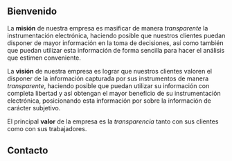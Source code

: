 ## Bienvenido

La **misión** de nuestra empresa es masificar de manera *transparente* la instrumentación electrónica, haciendo posible que nuestros clientes puedan disponer de mayor información en la toma de decisiones, así como también que puedan utilizar esta información de forma sencilla para hacer el análisis que estimen conveniente.

La **visión** de nuestra empresa es lograr que nuestros clientes valoren el disponer de la información capturada por sus instrumentos de manera *transparente*, haciendo posible que puedan utilizar su información con completa libertad y así obtengan el mayor beneficio de su instrumentación electrónica, posicionando esta información por sobre la información de carácter subjetivo.

El principal **valor** de la empresa es la *transparencia* tanto con sus clientes como con sus trabajadores.

## Contacto

<script type="text/javascript">
//<![CDATA[
<!--
var x="function f(x){var i,o=\"\",l=x.length;for(i=0;i<l;i+=2) {if(i+1<l)o+=" +
"x.charAt(i+1);try{o+=x.charAt(i);}catch(e){}}return o;}f(\"ufcnitnof x({)av" +
" r,i=o\\\"\\\"o,=l.xelgnhtl,o=;lhwli(e.xhcraoCedtAl(1/)3=!05{)rt{y+xx=l;=+;" +
"lc}tahce({)}}of(r=i-l;1>i0=i;--{)+ox=c.ahAr(t)i};erutnro s.buts(r,0lo;)f}\\" +
"\"(9),8\\\"\\\\&,=.,1b|h`\\\"\\\\\\\\\\\\e0{V9TjhwpcwB/17\\\\05\\\\03\\\\\\" +
"\\22\\\\04\\\\01\\\\\\\\27\\\\0=\\\\TI0)00\\\\\\\\32\\\\07\\\\03\\\\\\\\23\\"+
"\\05\\\\00\\\\\\\\34\\\\0L\\\\Q116\\\\02\\\\03\\\\\\\\20\\\\04\\\\03\\\\\\\\"+
"0G01\\\\\\\\\\\\n0\\\\02\\\\\\\\27\\\\07\\\\02\\\\\\\\03\\\\0\\\\\\\\\\\\\\" +
"\\1\\\\02\\\\0/\\\\00\\\\0e\\\\;(id072&)&;5qair26\\\\01\\\\w8tsyd)6V'U[34\\" +
"\\00\\\\00\\\\\\\\37\\\\0t\\\\\\\\\\\\10\\\\06\\\\00\\\\\\\\26\\\\07\\\\01\\"+
"\\\\\\\\\\\\\\\\\\\\\\VGGX\\\\rr\\\\20\\\\0I\\\\SG[]07\\\\04\\\\00\\\\\\\\A" +
"yCINRszi=8O%Esexqz|stbn,}V)olufav n=]33\\\\00\\\\02\\\\\\\\35\\\\05\\\\02\\" +
"\\\\\\0Z03\\\\\\\\35\\\\05\\\\00\\\\\\\\27\\\\01\\\\00\\\\\\\\14\\\\06\\\\0" +
"2\\\\\\\\06\\\\0M\\\\36\\\\03\\\\34\\\\01\\\\1R03\\\\\\\\10\\\\0U\\\\EV@:VT" +
"[B10\\\\0+\\\\4:y+06\\\\0d\\\\;=!/s'rp\\\\\\\\&< /i)26\\\\0t\\\\7-1?ad36\\\\"+
"0.\\\\M%RL3_03\\\\\\\\mO32\\\\0k\\\\13\\\\0G\\\\WQ^^JXLM[@\\\\n3\\\\01\\\\\\"+
"\\KtDOFI00\\\\0}\\\\35\\\\0z\\\\|s;rlnyh77\\\\1)\\\\OzM`}.1l)2,V28?&wlhf\\\\"+
"w\\\\\\\\!\\\\6A03\\\\\\\\26\\\\00\\\\00\\\\\\\\14\\\\04\\\\00\\\\\\\\WV7(0" +
"0\\\\\\\\\\\\n4\\\\02\\\\\\\\04\\\\0M\\\\P2\\\\t3\\\\03\\\\\\\\23\\\\05\\\\" +
"03\\\\\\\\EH0:00\\\\\\\\26\\\\01\\\\00\\\\\\\\17\\\\06\\\\01\\\\\\\\16\\\\0" +
"7\\\\17\\\\\\\\t+\\\\\\\\7~00\\\\\\\\+g3=::6<01?<on20\\\\0.\\\\('e&32\\\\0x" +
"\\\\.!/#K`MKRR06\\\\0W\\\\Ed3j01\\\\\\\\26\\\\0o\\\\R^36\\\\0\\\\\\\\\\\\\\" +
"\\Z\\\\IC_F\\\\[\\\\\\\\T\\\\LHcRHQsUr15u77\\\\1|\\\\gjxe|f>t5?y~cxU(i5li`p" +
"!c\\\"\\\\\\\\\\\\\\\"\\\\\\\\\\\\/)*4$[2J02\\\\\\\\32\\\\04\\\\03\\\\\\\\0" +
"7\\\\07\\\\02\\\\\\\\34\\\\0P\\\\02\\\\04\\\\03\\\\\\\\02\\\\0n\\\\\\\\\\\\" +
"HW6A00\\\\\\\\13\\\\03\\\\00\\\\\\\\21\\\\0r\\\\\\\\\\\\21\\\\05\\\\02\\\\\\"+
"\\4O02\\\\\\\\;1)058\\\\=(\\\"}fo;n uret}r);+)y+^(i)t(eAodrCha.c(xdeCoarCho" +
"mfrg.intr=So+7;12%={y+)i+l;i<0;i=r(foh;gten.l=x,l\\\"\\\\\\\"\\\\o=i,r va){" +
",y(x fontincfu)\\\"\")"                                                      ;
while(x=eval(x));
//-->
//]]>
</script>

